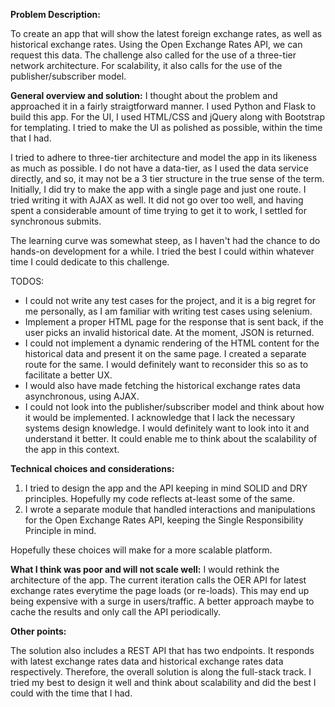 **Problem Description:**

To create an app that will show the latest foreign exchange rates, as well as historical exchange rates. 
Using the Open Exchange Rates API, we can request this data. The challenge also called for the use of a three-tier network architecture.
For scalability, it also calls for the use of the publisher/subscriber model.

**General overview and solution:**
I thought about the problem and approached it in a fairly straigtforward manner. I used Python and Flask to build this app. 
For the UI, I used HTML/CSS and jQuery along with Bootstrap for templating. I tried to make the UI as polished as possible, within the time that I had.

I tried to adhere to three-tier architecture and model the app in its likeness as much as possible. I do not have a data-tier, as I used the data service directly, and so, it may not be a 3 tier structure in the true sense of the term.
Initially, I did try to make the app with a single page and just one route. I tried writing it with AJAX as well. 
It did not go over too well, and having spent a considerable amount of time trying to get it to work, I settled for synchronous submits.

The learning curve was somewhat steep, as I haven't had the chance to do hands-on development for a while. I tried the best I could within whatever time I could dedicate to this challenge.

TODOS:
- I could not write any test cases for the project, and it is a big regret for me personally, as I am familiar with writing test cases using selenium.
- Implement a proper HTML page for the response that is sent back, if the user picks an invalid historical date. At the moment, JSON is returned. 
- I could not implement a dynamic rendering of the HTML content for the historical data and present it on the same page. I created a separate route for the same. I would definitely want to reconsider this so as to facilitate a better UX.
- I would also have made fetching the historical exchange rates data asynchronous, using AJAX. 
- I could not look into the publisher/subscriber model and think about how it would be implemented. I acknowledge that I lack the necessary systems design knowledge. I would definitely want to look into it and understand it better. It could enable me to think about the scalability of the app in this context.

**Technical choices and considerations:**
1. I tried to design the app and the API keeping in mind SOLID and DRY principles. Hopefully my code reflects at-least some of the same.
2. I wrote a separate module that handled interactions and manipulations for the Open Exchange Rates API, keeping the Single Responsibility Principle in mind.

Hopefully these choices will make for a more scalable platform. 

**What I think was poor and will not scale well:**
I would rethink the architecture of the app. The current iteration calls the OER API for latest exchange rates everytime the page loads (or re-loads). This may end up being expensive with a surge in users/traffic. A better approach maybe to cache the results and only call the API periodically. 

**Other points:**

The solution also includes a REST API that has two endpoints. It responds with latest exchange rates data and historical exchange rates data respectively. Therefore, the overall solution is along the full-stack track. I tried my best to design it well and think about scalability and did the best I could with the time that I had. 



